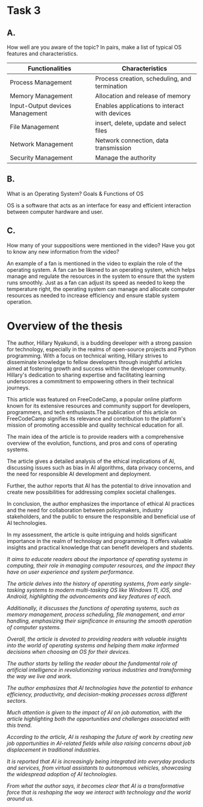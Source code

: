 # Task 3

## A. 

How well are you aware of the topic? In pairs, make a list of typical OS features and characteristics.

| Functionalities                 | Characteristics                               |
| ------------------------------- | --------------------------------------------- |
| Process Management              | Process creation, scheduling, and termination |
| Memory Management               | Allocation and release of memory              |
| Input-Output devices Management | Enables applications to interact with devices |
| File Management                 | insert, delete, update and select files       |
| Network Management              | Network connection, data transmission         |
| Security Management             | Manage the authority                          |

## B.

What is an Operating System? Goals & Functions of OS

OS is a software that acts as an interface for easy and efficient interaction between computer hardware and user. 

## C.

How many of your suppositions were mentioned in the video? Have you got to know any new information from the video?

An example of a fan is mentioned in the video to explain the role of the operating system. A fan can be likened to an operating system, which helps manage and regulate the resources in the system to ensure that the system runs smoothly. Just as a fan can adjust its speed as needed to keep the temperature right, the operating system can manage and allocate computer resources as needed to increase efficiency and ensure stable system operation.

# Overview of the thesis

The author, Hillary Nyakundi, is a budding developer with a strong passion for technology, especially in the realms of open-source projects and Python programming. With a focus on technical writing, Hillary strives to disseminate knowledge to fellow developers through insightful articles aimed at fostering growth and success within the developer community. Hillary's dedication to sharing expertise and facilitating learning underscores a commitment to empowering others in their technical journeys.

This article was featured on FreeCodeCamp, a popular online platform known for its extensive resources and community support for developers, programmers, and tech enthusiasts.The publication of this article on FreeCodeCamp signifies its relevance and contribution to the platform's mission of promoting accessible and quality technical education for all.

The main idea of the article is to provide readers with a comprehensive overview of the evolution, functions, and pros and cons of operating systems. 

The article gives a detailed analysis of the ethical implications of AI, discussing issues such as bias in AI algorithms, data privacy concerns, and the need for responsible AI development and deployment. 

Further, the author reports that AI has the potential to drive innovation and create new possibilities for addressing complex societal challenges.

In conclusion, the author emphasizes the importance of ethical AI practices and the need for collaboration between policymakers, industry stakeholders, and the public to ensure the responsible and beneficial use of AI technologies.

In my assessment, the article is quite intriguing and holds significant importance in the realm of technology and programming. It offers valuable insights and practical knowledge that can benefit developers and students.





*It aims to educate readers about the importance of operating systems in computing, their role in managing computer resources, and the impact they have on user experience and system performance.* 

*The article delves into the history of operating systems, from early single-tasking systems to modern multi-tasking OS like Windows 11, iOS, and Android, highlighting the advancements and key features of each.*

 *Additionally, it discusses the functions of operating systems, such as memory management, process scheduling, file management, and error handling, emphasizing their significance in ensuring the smooth operation of computer systems.*

 *Overall, the article is devoted to providing readers with valuable insights into the world of operating systems and helping them make informed decisions when choosing an OS for their devices.*

*The author starts by telling the reader about the fundamental role of artificial intelligence in revolutionizing various industries and transforming the way we live and work.* 

*The author emphasizes that AI technologies have the potential to enhance efficiency, productivity, and decision-making processes across different sectors.* 

*Much attention is given to the impact of AI on job automation, with the article highlighting both the opportunities and challenges associated with this trend.* 

*According to the article, AI is reshaping the future of work by creating new job opportunities in AI-related fields while also raising concerns about job displacement in traditional industries.* 

*It is reported that AI is increasingly being integrated into everyday products and services, from virtual assistants to autonomous vehicles, showcasing the widespread adoption of AI technologies.* 

*From what the author says, it becomes clear that AI is a transformative force that is reshaping the way we interact with technology and the world around us.* 



